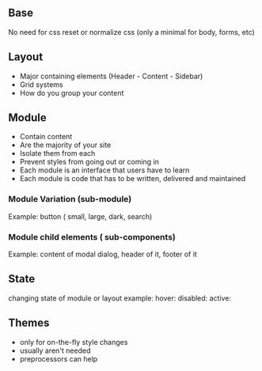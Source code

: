 ## Base
No need for css reset or normalize css (only a minimal for body, forms, etc)

## Layout
* Major containing elements (Header - Content - Sidebar)
* Grid systems
* How do you group your content

## Module
* Contain content
* Are the majority of your site
* Isolate them from each
* Prevent styles from going out or coming in
* Each module is an interface that users have to learn
* Each module is code that has to be written, delivered and maintained

### Module Variation (sub-module)
Example: button ( small, large, dark, search)

### Module child elements ( sub-components)
Example: content of modal dialog, header of it, footer of it

## State
changing state of module or layout
example: hover: disabled: active:

## Themes
* only for on-the-fly style changes
* usually aren't needed
* preprocessors can help


